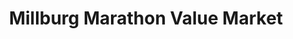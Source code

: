 ---
title: "Millburg Marathon Value Market"
url: /benton-harbor/millburg-marathon-value-market/
shop: convenience
---